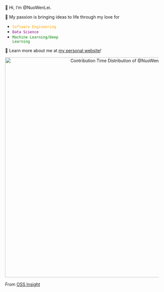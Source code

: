 👋 Hi, I’m @NuoWenLei.

🌱 My passion is bringing ideas to life through my love for

- <code style="color : orange">Software Engineering</code>
- <code style="color : purple">Data Science</code>
- <code style="color : green">Machine Learning/Deep Learning</code>

🤖 Learn more about me at [my personal website](https://nuowenlei.github.io/personal-portfolio/)!

<!-- Copy-paste in your Readme.md file -->

<a href="https://next.ossinsight.io/widgets/official/analyze-user-contribution-time-distribution?user_id=46566976&period=all_times" target="_blank" style="display: block" align="center">
  <picture>
    <source media="(prefers-color-scheme: dark)" srcset="https://next.ossinsight.io/widgets/official/analyze-user-contribution-time-distribution/thumbnail.png?user_id=46566976&period=all_times&image_size=auto&color_scheme=dark" width="721" height="auto">
    <img alt="Contribution Time Distribution of @NuoWenLei" src="https://next.ossinsight.io/widgets/official/analyze-user-contribution-time-distribution/thumbnail.png?user_id=46566976&period=all_times&image_size=auto&color_scheme=light" width="721" height="auto">
  </picture>
</a>

From [OSS Insight](https://next.ossinsight.io/widgets?utm_source=github&utm_medium=referral)

<!-- Made with [OSS Insight](https://ossinsight.io/) -->

<!---
NuoWenLei/NuoWenLei is a ✨ special ✨ repository because its `README.md` (this file) appears on your GitHub profile.
You can click the Preview link to take a look at your changes.
--->
